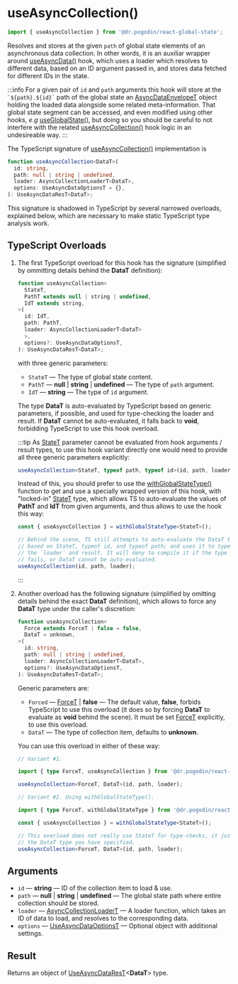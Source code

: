 # useAsyncCollection()
```jsx
import { useAsyncCollection } from '@dr.pogodin/react-global-state';
```
Resolves and stores at the given `path` of global state elements of
an asynchronous data collection. In other words, it is an auxiliar wrapper
around [useAsyncData()] hook, which uses a loader which resolves to different
data, based on an ID argument passed in, and stores data fetched for different
IDs in the state.

:::info
For a given pair of `id` and `path` arguments this hook will store at
the `` `${path}.${id}` `` path of the global state an [AsyncDataEnvelopeT] object
holding the loaded data alongside some related meta-information. That global
state segment can be accessed, and even modified using other hooks,
_e.g_ [useGlobalState()], but doing so you should be careful to not interfere
with the related [useAsyncCollection()] hook logic in an undesireable way.
:::

The TypeScript signature of [useAsyncCollection()] implementation is
```ts
function useAsyncCollection<DataT>(
  id: string,
  path: null | string | undefined,
  loader: AsyncCollectionLoaderT<DataT>,
  options: UseAsyncDataOptionsT = {},
): UseAsyncDataResT<DataT>;
```
This signature is shadowed in TypeScript by several narrowed overloads,
explained below, which are necessary to make static TypeScript type analysis
work.

## TypeScript Overloads
[StateT]: #state-type
1.  The first TypeScript overload for this hook has the signature (simplified
    by ommitting details behind the **DataT** definition):
    ```ts
    function useAsyncCollection<
      StateT,
      PathT extends null | string | undefined,
      IdT extends string,
    >(
      id: IdT,
      path: PathT,
      loader: AsyncCollectionLoaderT<DataT>
      >,
      options?: UseAsyncDataOptionsT,
    ): UseAsyncDataResT<DataT>;
    ```
    with three generic parameters:
      - `StateT` <a id="state-type" /> &mdash; The type of global state content.
      - `PathT` &mdash; **null** | **string** | **undefined** &mdash;
        The type of `path` argument.
      - `IdT` &mdash; **string** &mdash; The type of `id` argument.

    The type **DataT** is auto-evaluated by TypeScript based on generic
    parameters, if possible, and used for type-checking the loader and result.
    If **DataT** cannot be auto-evaluated, it falls back to **void**, forbidding
    TypeScript to use this hook overload.

    :::tip
    As [StateT] parameter cannot be evaluated from hook arguments / result types,
    to use this hook variant directly one would need to provide all three generic
    parameters explicitly:
    ```ts
    useAsyncCollection<StateT, typeof path, typeof id>(id, path, loader);
    ```
    Instead of this, you should prefer to use the [withGlobalStateType()]
    function to get and use a specially wrapped version of this hook, with
    "locked-in" [StateT] type, which allows TS to auto-evaluate the values of
    **PathT** and **IdT** from given arguments, and thus allows to use the hook
    this way:
    ```ts
    const { useAsyncCollection } = withGlobalStateType<StateT>();

    // Behind the scene, TS still attempts to auto-evaluate the DataT type
    // based on StateT, typeof id, and typeof path; and uses it to type check
    // the `loader` and result. It will deny to compile it if the type check
    // fails, or DataT cannot be auto-evaluated.
    useAsyncCollection(id, path, loader);
    ```
    :::

2.  Another overload has the following signature (simplified by omitting
    details behind the exact **DataT** definition), which allows to force any
    **DataT** type under the caller's discretion:
    ```ts
    function useAsyncCollection<
      Force extends ForceT | false = false,
      DataT = unknown,
    >(
      id: string,
      path: null | string | undefined,
      loader: AsyncCollectionLoaderT<DataT>,
      options?: UseAsyncDataOptionsT,
    ): UseAsyncDataResT<DataT>;
    ```
    Generic parameters are:
    - `Forced` &mdash; [ForceT] | **false** &mdash; The default value, **false**,
      forbids TypeScript to use this overload (it does so by forcing **DataT**
      to evaluate as **void** behind the scene). It must be set [ForceT] explicitly,
      to use this overload.
    - `DataT` &mdash; The type of collection item, defaults to **unknown**.

    You can use this overload in either of these way:
    ```ts
    // Variant #1.

    import { type ForceT, useAsyncCollection } from '@dr.pogodin/react-global-state';

    useAsyncCollection<ForceT, DataT>(id, path, loader);

    // Variant #2. Using withGlobalStateType().

    import { type ForceT, withGlobalStateType } from '@dr.pogodin/react-global-state';

    const { useAsyncCollection } = withGlobalStateType<StateT>();

    // This overload does not really use StateT for type-checks, it just assumes
    // the DataT type you have specified.
    useAsyncCollection<ForceT, DataT>(id, path, loader);
    ```

## Arguments
- `id` &mdash; **string** &mdash; ID of the collection item to load & use.
- `path` &mdash; **null** | **string** | **undefined** &mdash; The global state path
  where entire collection should be stored.
- `loader` &mdash; [AsyncCollectionLoaderT] &mdash; A loader function, which takes an
  ID of data to load, and resolves to the corresponding data.
- `options` &mdash; [UseAsyncDataOptionsT] &mdash; Optional object with additional settings.

## Result
Returns an object of [UseAsyncDataResT]&lt;**DataT**&gt; type.

[AsyncCollectionLoaderT]: /docs/api/types/async-collection-loader
[AsyncDataEnvelopeT]: /docs/api/types/async-data-envelope
[ForceT]: /docs/api/types/force
[UseAsyncDataOptionsT]: /docs/api/types/use-async-data-options
[useAsyncCollection()]: /docs/api/hooks/useasynccollection
[useAsyncData()]: /docs/api/hooks/useasyncdata
[UseAsyncDataResT]: /docs/api/types/use-async-data-res
[useGlobalState()]: /docs/api/hooks/useglobalstate
[withGlobalStateType()]: /docs/api/functions/with-global-state-type
